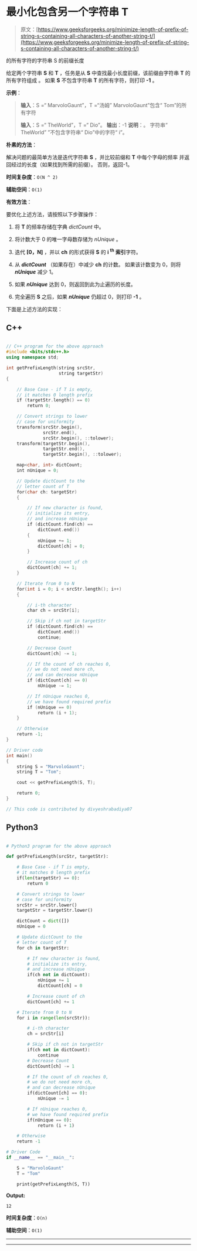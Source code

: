 # 最小化包含另一个字符串 T

> 原文：[https://www.geeksforgeeks.org/minimize-length-of-prefix-of-string-s-containing-all-characters-of-another-string-t/](https://www.geeksforgeeks.org/minimize-length-of-prefix-of-string-s-containing-all-characters-of-another-string-t/)

的所有字符的字符串 S 的前缀长度

给定两个字符串 **S** 和 **T** ，任务是从 **S** 中查找最小长度前缀，该前缀由字符串 **T** 的所有字符组成 。 如果 **S** 不包含字符串 **T** 的所有字符，则打印 **-1** 。

**示例**：

> **输入**：S =“ MarvoloGaunt”，T =“汤姆” MarvoloGaunt”包含“ Tom”的所有字符
> 
> **输入**：S =“ TheWorld”，T =“ Dio”。
> **输出**：-1
> **说明**：。
> 字符串“ TheWorld” ”不包含字符串“ Dio”中的字符“ i”。

**朴素的方法**：

解决问题的最简单方法是迭代字符串 **S** ，并比较前缀和 **T** 中每个字母的频率 并返回经过的长度（如果找到所需的前缀）。 否则，返回-1。

**时间复杂度**：`O(N ^ 2)`

**辅助空间**：`O(1)`

**有效方法**：

要优化上述方法，请按照以下步骤操作：

1.  将 **T** 的频率存储在字典 *dictCount* 中。

2.  将计数大于 0 的唯一字母数存储为 *nUnique* 。

3.  迭代 **[0，N]** ，并以 **ch** 的形式获得 **S** 的 **i <sup>th</sup> 索引**字符。

4.  从 ***dictCount*** （如果存在）中减少 **ch** 的计数。 如果该计数变为 0，则将 ***nUnique*** 减少 1。

5.  如果 ***nUnique*** 达到 0，则返回到此为止遍历的长度。

6.  完全遍历 **S** 之后，如果 ***nUnique*** 仍超过 0，则打印 **-1** 。

下面是上述方法的实现：

## C++

```cpp

// C++ program for the above approach 
#include <bits/stdc++.h>
using namespace std;

int getPrefixLength(string srcStr, 
                    string targetStr)
{

    // Base Case - if T is empty, 
    // it matches 0 length prefix 
    if (targetStr.length() == 0) 
        return 0;

    // Convert strings to lower 
    // case for uniformity 
    transform(srcStr.begin(), 
              srcStr.end(), 
              srcStr.begin(), ::tolower);
    transform(targetStr.begin(), 
              targetStr.end(), 
              targetStr.begin(), ::tolower); 

    map<char, int> dictCount;
    int nUnique = 0;

    // Update dictCount to the 
    // letter count of T 
    for(char ch: targetStr)
    {

        // If new character is found, 
        // initialize its entry, 
        // and increase nUnique 
        if (dictCount.find(ch) == 
            dictCount.end())
        {
            nUnique += 1;
            dictCount[ch] = 0;
        }

        // Increase count of ch 
        dictCount[ch] += 1;
    }

    // Iterate from 0 to N 
    for(int i = 0; i < srcStr.length(); i++)
    {

        // i-th character 
        char ch = srcStr[i]; 

        // Skip if ch not in targetStr 
        if (dictCount.find(ch) ==
            dictCount.end()) 
            continue;

        // Decrease Count 
        dictCount[ch] -= 1;

        // If the count of ch reaches 0, 
        // we do not need more ch, 
        // and can decrease nUnique 
        if (dictCount[ch] == 0) 
            nUnique -= 1;

        // If nUnique reaches 0, 
        // we have found required prefix 
        if (nUnique == 0)
            return (i + 1); 
    }

    // Otherwise 
    return -1;
}

// Driver code   
int main()
{
    string S = "MarvoloGaunt";
    string T = "Tom";

    cout << getPrefixLength(S, T); 

    return 0;
}

// This code is contributed by divyeshrabadiya07

```

## Python3

```py

# Python3 program for the above approach

def getPrefixLength(srcStr, targetStr):

    # Base Case - if T is empty,
    # it matches 0 length prefix
    if(len(targetStr) == 0):
        return 0

    # Convert strings to lower
    # case for uniformity
    srcStr = srcStr.lower()
    targetStr = targetStr.lower()

    dictCount = dict([])
    nUnique = 0

    # Update dictCount to the
    # letter count of T
    for ch in targetStr:

        # If new character is found,
        # initialize its entry,
        # and increase nUnique
        if(ch not in dictCount):
            nUnique += 1
            dictCount[ch] = 0

        # Increase count of ch
        dictCount[ch] += 1

    # Iterate from 0 to N
    for i in range(len(srcStr)):

        # i-th character
        ch = srcStr[i]

        # Skip if ch not in targetStr
        if(ch not in dictCount):
            continue
        # Decrease Count
        dictCount[ch] -= 1

        # If the count of ch reaches 0,
        # we do not need more ch,
        # and can decrease nUnique
        if(dictCount[ch] == 0):
            nUnique -= 1

        # If nUnique reaches 0,
        # we have found required prefix
        if(nUnique == 0):
            return (i + 1)

    # Otherwise
    return -1

# Driver Code
if __name__ == "__main__":

    S = "MarvoloGaunt"
    T = "Tom"

    print(getPrefixLength(S, T))

```

**Output:** 

```
12

```

**时间复杂度**：`O(n)`

**辅助空间**：`O(1)`



* * *

* * *



